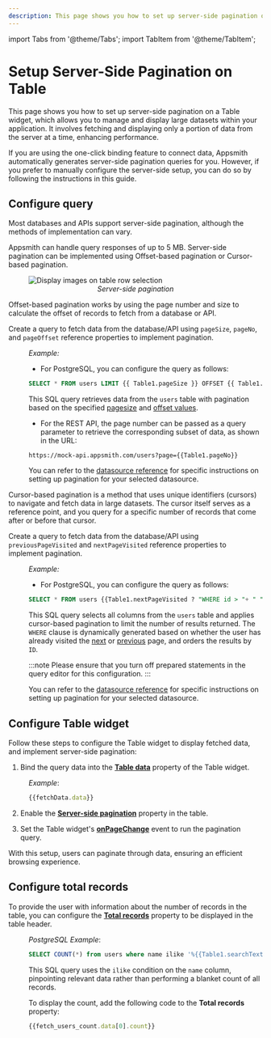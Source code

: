 ```yaml
---
description: This page shows you how to set up server-side pagination on a Table widget, which allows you to manage and display large datasets within your application.
---
```

import Tabs from '@theme/Tabs';
import TabItem from '@theme/TabItem';


# Setup Server-Side Pagination on Table


This page shows you how to set up server-side pagination on a Table widget, which allows you to manage and display large datasets within your application. It involves fetching and displaying only a portion of data from the server at a time, enhancing performance.

 If you are using the one-click binding feature to connect data, Appsmith automatically generates server-side pagination queries for you. However, if you prefer to manually configure the server-side setup, you can do so by following the instructions in this guide.

<VideoEmbed host="youtube" videoId="9_uqwm4M4Yg" title="Server-side Pagination on Table" caption="Server-side Pagination on Table"/>



## Configure query


Most databases and APIs support server-side pagination, although the methods of implementation can vary.


Appsmith can handle query responses of up to 5 MB. Server-side pagination can be implemented using Offset-based pagination or Cursor-based pagination.

<figure>
<img src="/img/off-set.gif" style= {{width:"700px", height:"auto"}} alt="Display images on table row selection"/>
<figcaption align = "center"><i>Server-side pagination</i></figcaption>
</figure>

<Tabs queryString="current-edition">
<TabItem label="Offset-based pagination" value="Offset_edition">




Offset-based pagination works by using the page number and size to calculate the offset of records to fetch from a database or API.




Create a query to fetch data from the database/API using `pageSize`, `pageNo`, and `pageOffset` reference properties to implement pagination.


<dd>


*Example:*


* For PostgreSQL, you can configure the query as follows:


```sql
SELECT * FROM users LIMIT {{ Table1.pageSize }} OFFSET {{ Table1.pageOffset }};
```

This SQL query retrieves data from the `users` table with pagination based on the specified [pagesize](/reference/widgets/table#pagesize-number) and [offset values](/reference/widgets/table#pageoffset-number).



* For the REST API, the page number can be passed as a query parameter to retrieve the corresponding subset of data, as shown in the URL:


```
https://mock-api.appsmith.com/users?page={{Table1.pageNo}}
```


You can refer to the [datasource reference](/connect-data/reference) for specific instructions on setting up pagination for your selected datasource.


</dd>

</TabItem>


<TabItem value="Cursor" label="Cursor-based-pagination">

Cursor-based pagination is a method that uses unique identifiers (cursors) to navigate and fetch data in large datasets. The cursor itself serves as a reference point, and you query for a specific number of records that come after or before that cursor. 


Create a query to fetch data from the database/API using `previousPageVisited` and `nextPageVisited` reference properties to implement pagination.

<dd>


*Example:*


* For PostgreSQL, you can configure the query as follows:


```sql
SELECT * FROM users {{Table1.nextPageVisited ? "WHERE id > "+ " "+ Table1.tableData[Table1.tableData.length-1]["id"] : Table1.previousPageVisited ? "WHERE id <"+ " "+ Table1.tableData[0]["id"] : "" }} ORDER BY id LIMIT {{Table1.pageSize}} ;
```

This SQL query selects all columns from the `users` table and applies cursor-based pagination to limit the number of results returned. The `WHERE` clause is dynamically generated based on whether the user has already visited the [next](/reference/widgets/table#nextpagevisited-boolean) or [previous](/reference/widgets/table#previouspagevisited-boolean) page, and orders the results by `ID`.

:::note
Please ensure that you turn off prepared statements in the query editor for this configuration.
:::

You can refer to the [datasource reference](/connect-data/reference) for specific instructions on setting up pagination for your selected datasource.


</dd>


</TabItem>
</Tabs>


## Configure Table widget

Follow these steps to configure the Table widget to display fetched data, and implement server-side pagination:

1. Bind the query data into the [**Table data**](/reference/widgets/table#table-data-arrayobject) property of the Table widget.

<dd>

*Example*: 

```js
{{fetchData.data}}
```

</dd>

2. Enable the [**Server-side pagination**](/reference/widgets/table#server-side-pagination-boolean) property in the table.


3. Set the Table widget's [**onPageChange**](/reference/widgets/table#onpagechange) event to run the pagination query.

With this setup, users can paginate through data, ensuring an efficient browsing experience.

## Configure total records

To provide the user with information about the number of records in the table, you can configure the [**Total records**](/reference/widgets/table#total-records-number) property to be displayed in the table header. 


<dd>

*PostgreSQL Example*:

```sql
SELECT COUNT(*) from users where name ilike '%{{Table1.searchText}}%';
```

This SQL query uses the `ilike` condition on the `name` column, pinpointing relevant data rather than performing a blanket count of all records.

To display the count, add the following code to the **Total records** property:

```js
{{fetch_users_count.data[0].count}}
```
</dd>









